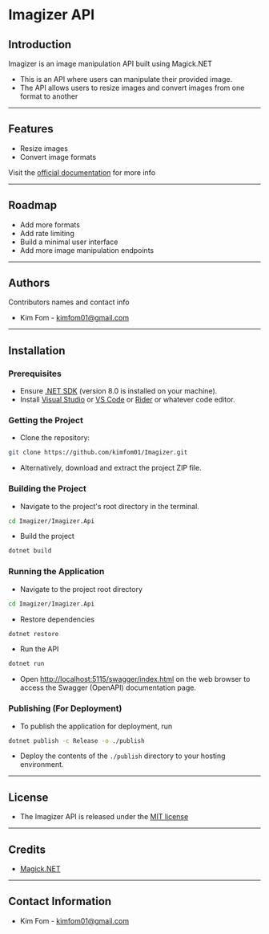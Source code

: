 # Imagizer API 

## Introduction

Imagizer is an image manipulation API built using Magick.NET

- This is an API where users can manipulate their provided image.
- The API allows users to resize images and convert images from one format to another

---

## Features

- Resize images
- Convert image formats

Visit the [official documentation](https://kimfom01.github.io/Imagizer/) for more info

[//]: # (---)

[//]: # ()
[//]: # (## Additional Notes)

[//]: # ()
[//]: # (- **Rate Limiting**: &#40;Include details about rate limiting, if applicable&#41;)

[//]: # (---)

[//]: # ()
[//]: # (## Demo)

[//]: # ()
[//]: # (- Include screenshots or a demo video to visually demonstrate your project.)

---

## Roadmap

- Add more formats
- Add rate limiting
- Build a minimal user interface
- Add more image manipulation endpoints

---

## Authors

Contributors names and contact info

- Kim Fom - [kimfom01@gmail.com](mailto:kimfom01@gmail.com)

---

## Installation

### Prerequisites

- Ensure [.NET SDK](https://dotnet.microsoft.com/download) (version 8.0 is installed on your machine).
- Install [Visual Studio](https://visualstudio.microsoft.com/) or [VS Code](https://code.visualstudio.com/download)
  or [Rider](https://www.jetbrains.com/rider/) or whatever code editor.

### Getting the Project

- Clone the repository: 
```sh
git clone https://github.com/kimfom01/Imagizer.git
```
- Alternatively, download and extract the project ZIP file.

### Building the Project

- Navigate to the project's root directory in the terminal.
```sh
cd Imagizer/Imagizer.Api
```

- Build the project
```sh
dotnet build
````

### Running the Application

- Navigate to the project root directory

```sh
cd Imagizer/Imagizer.Api
```

- Restore dependencies

```sh
dotnet restore
```

- Run the API

```sh
dotnet run
```

- Open [http://localhost:5115/swagger/index.html](http://localhost:5115/swagger/index.html) on the web browser to access
  the Swagger (OpenAPI) documentation page.

### Publishing (For Deployment)

- To publish the application for deployment, run
```sh
dotnet publish -c Release -o ./publish
```

- Deploy the contents of the `./publish` directory to your hosting environment.

---

## License

- The Imagizer API is released under the [MIT license](https://github.com/kimfom01/Imagizer/blob/main/LICENSE)

---

## Credits

- [Magick.NET](https://github.com/dlemstra/Magick.NET)

---

## Contact Information

- Kim Fom - [kimfom01@gmail.com](mailto:kimfom01@gmail.com)

[//]: # "## Changelog"

[//]: # "- (Optional) Include a changelog file detailing the chronological changes made to the project."

[//]: #

[//]: # "## FAQs"

[//]: # "- (Optional) Frequently asked questions about the project."

